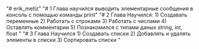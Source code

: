 "# erik_metiz" 
"# 1 Глава 
научился выводить элементарные сообщения в консоль с помощью команды print"
"# 2 Глава 
    Научился:
    1) Создавать переменные
    2) Работать с строками
    3) Работать с числами
    4) Оставлять комментарии
    5) Познакомился с типами даных string, int, float
"
"# 3 Глава 
    Научился 
    1) Создавать списки
    2) Добавлять и удалять элементы в списки
    3) Сортировать списки
"